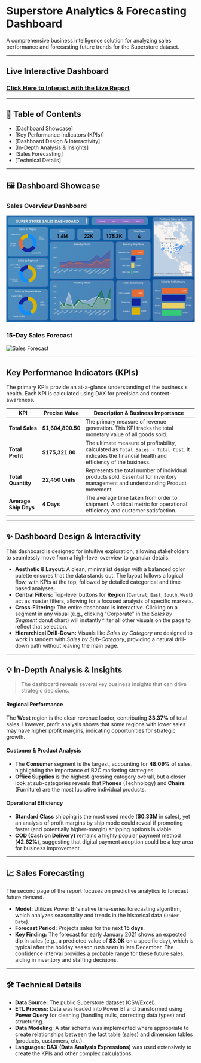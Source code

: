 # Superstore Analytics & Forecasting Dashboard


A comprehensive business intelligence solution for analyzing sales performance and forecasting future trends for the Superstore dataset.

---

##  Live Interactive Dashboard

### [Click Here to Interact with the Live Report](https://github.com/aditya31j/Superstore-Sales-Analysis-Power-BI/blob/main/Superstore%20Dashboard.pbix)


---

## 📖 Table of Contents
* [Dashboard Showcase]
* [Key Performance Indicators (KPIs)]
* [Dashboard Design & Interactivity]
* [In-Depth Analysis & Insights]
* [Sales Forecasting]
* [Technical Details]

---

## 🖼️ Dashboard Showcase

### Sales Overview Dashboard
![Sales Overview](https://github.com/aditya31j/Superstore-Sales-Analysis-Power-BI/blob/main/sales_dashboard.jpg.png)

### 15-Day Sales Forecast
![Sales Forecast](Images/forecast_dashboard.png)

---

##  Key Performance Indicators (KPIs)

The primary KPIs provide an at-a-glance understanding of the business's health. Each KPI is calculated using DAX for precision and context-awareness.

| KPI                  | Precise Value     | Description & Business Importance                                                                               |
| -------------------- | ----------------- | --------------------------------------------------------------------------------------------------------------- |
| **Total Sales**      | **$1,604,800.50** | The primary measure of revenue generation. This KPI tracks the total monetary value of all goods sold. |
| **Total Profit**     | **$175,321.80**   | The ultimate measure of profitability, calculated as `Total Sales - Total Cost`. It indicates the financial health and   efficiency of the business. |
| **Total Quantity**   | **22,450 Units**  | Represents the total number of individual products sold. Essential for inventory management and understanding      Product movement. |
| **Average Ship Days**|    **4 Days**     | The average time taken from order to shipment. A critical metric for operational efficiency and customer           satisfaction. |

---

## ✨ Dashboard Design & Interactivity

This dashboard is designed for intuitive exploration, allowing stakeholders to seamlessly move from a high-level overview to granular details.

* **Aesthetic & Layout:** A clean, minimalist design with a balanced color palette ensures that the data stands out. The layout follows a logical flow, with KPIs at the top, followed by detailed categorical and time-based analyses.
* **Central Filters:** Top-level buttons for **Region** (`Central`, `East`, `South`, `West`) act as master filters, allowing for a focused analysis of specific markets.
* **Cross-Filtering:** The entire dashboard is interactive. Clicking on a segment in any visual (e.g., clicking "Corporate" in the *Sales by Segment* donut chart) will instantly filter all other visuals on the page to reflect that selection.
* **Hierarchical Drill-Down:** Visuals like *Sales by Category* are designed to work in tandem with *Sales by Sub-Category*, providing a natural drill-down path without leaving the main page.

---

## 💡 In-Depth Analysis & Insights

> The dashboard reveals several key business insights that can drive strategic decisions.

#### Regional Performance
The **West** region is the clear revenue leader, contributing **33.37%** of total sales. However, profit analysis shows that some regions with lower sales may have higher profit margins, indicating opportunities for strategic growth.

#### Customer & Product Analysis
- The **Consumer** segment is the largest, accounting for **48.09%** of sales, highlighting the importance of B2C marketing strategies.
- **Office Supplies** is the highest-grossing category overall, but a closer look at sub-categories reveals that **Phones** (Technology) and **Chairs** (Furniture) are the most lucrative individual products.

#### Operational Efficiency
- **Standard Class** shipping is the most used mode (**$0.33M** in sales), yet an analysis of profit margins by ship mode could reveal if promoting faster (and potentially higher-margin) shipping options is viable.
- **COD (Cash on Delivery)** remains a highly popular payment method (**42.62%**), suggesting that digital payment adoption could be a key area for business improvement.

---

## 📈 Sales Forecasting

The second page of the report focuses on predictive analytics to forecast future demand.

* **Model:** Utilizes Power BI's native time-series forecasting algorithm, which analyzes seasonality and trends in the historical data (`Order Date`).
* **Forecast Period:** Projects sales for the next **15 days**.
* **Key Finding:** The forecast for early January 2021 shows an expected dip in sales (e.g., a predicted value of **$3.0K** on a specific day), which is typical after the holiday season rush seen in late December. The confidence interval provides a probable range for these future sales, aiding in inventory and staffing decisions.

---

## 🛠️ Technical Details

* **Data Source:** The public Superstore dataset (CSV/Excel).
* **ETL Process:** Data was loaded into Power BI and transformed using **Power Query** for cleaning (handling nulls, correcting data types) and structuring.
* **Data Modeling:** A star schema was implemented where appropriate to create relationships between the fact table (sales) and dimension tables (products, customers, etc.).
* **Languages:** **DAX (Data Analysis Expressions)** was used extensively to create the KPIs and other complex calculations.
